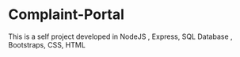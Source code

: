 # Complaint-Portal
This is a self project developed in NodeJS , Express, SQL Database , Bootstraps, CSS, HTML
